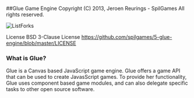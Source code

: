 ##Glue Game Engine
Copyright (C) 2013, Jeroen Reurings - SpilGames
All rights reserved.

![ListForks](https://raw.github.com/spilgames/5-glue-engine/master/img/glue-logo.jpg)

License
BSD 3-Clause License
https://github.com/spilgames/5-glue-engine/blob/master/LICENSE

### What is Glue?

Glue is a Canvas based JavaScript game engine. Glue offers a game API that can be used to create JavasScript games. To provide her functionality, Glue uses component based game modules, and can also delegate specific tasks to other open source software.
